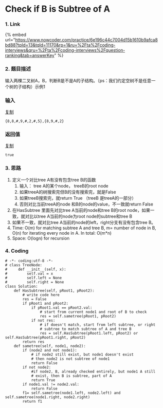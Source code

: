 # Check if B is Subtree of A



### 1. Link

{% embed url="https://www.nowcoder.com/practice/6e196c44c7004d15b1610b9afca8bd88?tpId=13&tqId=11170&rp=1&ru=%2Fta%2Fcoding-interviews&qru=%2Fta%2Fcoding-interviews%2Fquestion-ranking&tab=answerKey" %}





### 2. 题目描述

输入两棵二叉树A，B，判断B是不是A的子结构。（ps：我们约定空树不是任意一个树的子结构）示例1

### 输入

[复制](javascript:void\(0\);)

```
{8,8,#,9,#,2,#,5},{8,9,#,2}
```

### 返回值

[复制](javascript:void\(0\);)

```
true
```



### 3. 思路

1. 定义一个对比tree A有没有包含tree B的函数
   1. 输入： tree A的某个node， treeB的root node
   2. 如果treeA的树搜索完但B的没有搜索完，就是False
   3. 如果treeB搜索完，就return True （treeB 是treeA的一部分）
   4. 否则对比当前treeA的node 和B的node的value，不一致就return False
2. 在HasSubtree 里面先对比tree A当前的node和tree B的root node，如果一致，就对比以tree A当前的node为root node的subtree和tree B
3. 如果不一致，就对比tree A当前的node的left，right分支有没有包含tree B。
4. Time: O(m) for matching subtree A and tree B, m= number of node in B,  O(n) for iterating every node in A. In total: O(m\*n)
5. Space: O(logn) for recursion

### 4. Coding

```
# -*- coding:utf-8 -*-
# class TreeNode:
#     def __init__(self, x):
#         self.val = x
#         self.left = None
#         self.right = None
class Solution:
    def HasSubtree(self, pRoot1, pRoot2):
        # write code here
        res = False
        if pRoot1 and pRoot2:
            if pRoot1.val == pRoot2.val:
                # start from current node1 and root of B to check 
                res = self.sametree(pRoot1, pRoot2)
            if not res:
                # if doesn't match, start from left subtree, or right
                # subtree to match subtree of A and tree B
                res = self.HasSubtree(pRoot1.left, pRoot2) or self.HasSubtree(pRoot1.right, pRoot2)
        return res
    def sametree(self, node1, node2):
        if (node2 and not node1):
            # if node2 still exist, but node1 doesn't exist
            # then node2 is not subtree of node1
            return False
        if not node2:
            #if node2, B, already checked entirely, but node1 A still
            # exist, then B is subtree, part of A
            return True
        if node1.val != node2.val:
            return False
        f1= self.sametree(node1.left, node2.left) and self.sametree(node1.right, node2.right)
        return f1
```
